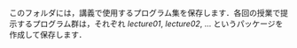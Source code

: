 このフォルダには，講義で使用するプログラム集を保存します．各回の授業で提示するプログラム群は，それぞれ *lecture01*, *lecture02*, ... というパッケージを作成して保存します．
